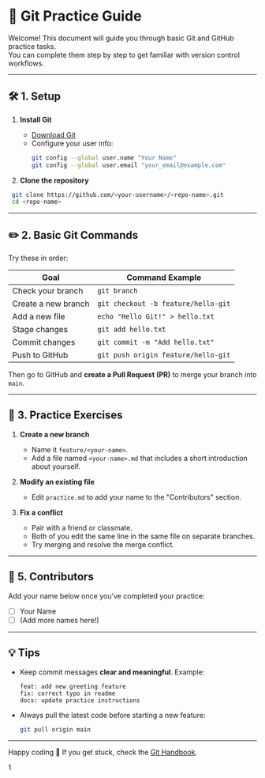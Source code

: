 # 🧩 Git Practice Guide

Welcome! This document will guide you through basic Git and GitHub practice tasks.  
You can complete them step by step to get familiar with version control workflows.

---

## 🛠️ 1. Setup

1. **Install Git**  
   - [Download Git](https://git-scm.com/downloads)  
   - Configure your user info:
     ```bash
     git config --global user.name "Your Name"
     git config --global user.email "your_email@example.com"
     ```

2. **Clone the repository**
  ```bash
   git clone https://github.com/<your-username>/<repo-name>.git
   cd <repo-name>
  ```

---

## ✏️ 2. Basic Git Commands

Try these in order:

| Goal                | Command Example                     |
| ------------------- | ----------------------------------- |
| Check your branch   | `git branch`                        |
| Create a new branch | `git checkout -b feature/hello-git` |
| Add a new file      | `echo "Hello Git!" > hello.txt`     |
| Stage changes       | `git add hello.txt`                 |
| Commit changes      | `git commit -m "Add hello.txt"`     |
| Push to GitHub      | `git push origin feature/hello-git` |

Then go to GitHub and **create a Pull Request (PR)** to merge your branch into `main`.

---

## 🧠 3. Practice Exercises

1. **Create a new branch**

   * Name it `feature/<your-name>`.
   * Add a file named `<your-name>.md` that includes a short introduction about yourself.

2. **Modify an existing file**

   * Edit `practice.md` to add your name to the "Contributors" section.

3. **Fix a conflict**

   * Pair with a friend or classmate.
   * Both of you edit the same line in the same file on separate branches.
   * Try merging and resolve the merge conflict.

---

## 👥 5. Contributors

Add your name below once you’ve completed your practice:

* [ ] Your Name
* [ ] (Add more names here!)

---

## 💡 Tips

* Keep commit messages **clear and meaningful**.
  Example:

  ```
  feat: add new greeting feature
  fix: correct typo in readme
  docs: update practice instructions
  ```
* Always pull the latest code before starting a new feature:

  ```bash
  git pull origin main
  ```

---

Happy coding 🎉
If you get stuck, check the [Git Handbook](https://guides.github.com/introduction/git-handbook/).


1